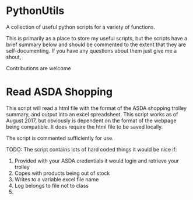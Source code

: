 # PythonUtils
A collection of useful python scripts for a variety of functions.

This is primarily as a place to store my useful scripts, but the scripts have a brief summary below and should be commented to the extent that they are self-documenting. If you have any questions about them just give me a shout,

Contributions are welcome

# Read ASDA Shopping #

This script will read a html file with the format of the ASDA shopping trolley summary, and output into an excel spreadsheet.
This script works as of August 2017, but obviously is dependent on the format of the webpage being compatible.
It does require the html file to be saved locally.

The script is commented sufficiently for use.

TODO: The script contains lots of hard coded things it would be nice if:
1. Provided with your ASDA credentials it would login and retrieve your trolley
2. Copes with products being out of stock
3. Writes to a variable excel file name
4. Log belongs to file not to class
5. 